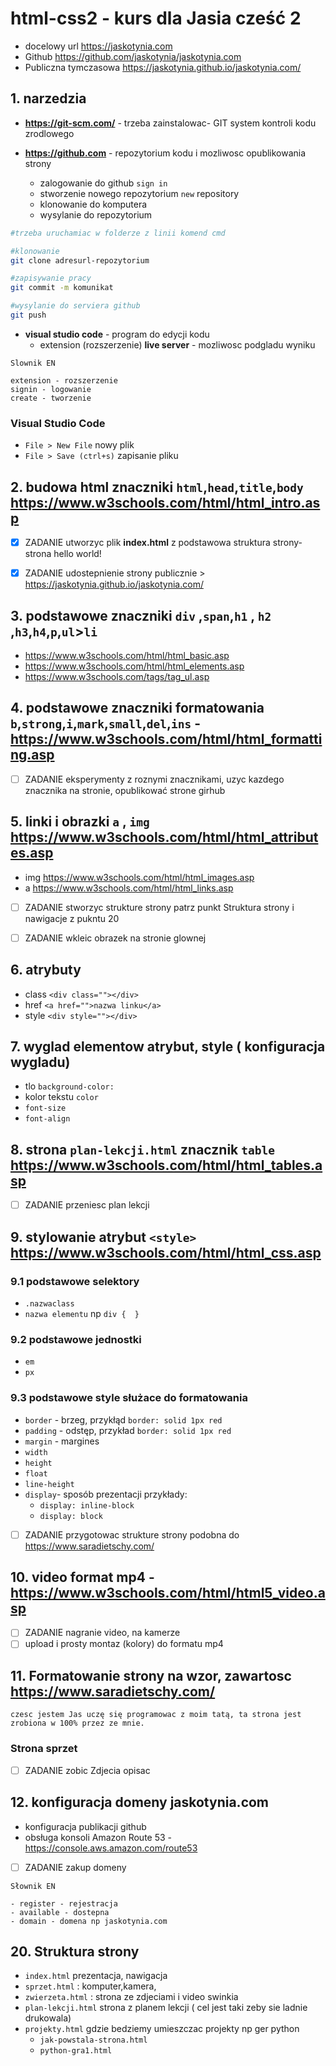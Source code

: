 # html-css2 - kurs dla Jasia cześć 2

- docelowy url  https://jaskotynia.com
- Github https://github.com/jaskotynia/jaskotynia.com
- Publiczna tymczasowa https://jaskotynia.github.io/jaskotynia.com/

## 1. narzedzia  

- **https://git-scm.com/** - trzeba zainstalowac- GIT system kontroli kodu zrodlowego

- **https://github.com** - repozytorium kodu i mozliwosc opublikowania strony

  - zalogowanie do github `sign in`
  - stworzenie nowego repozytorium `new` repository
  - klonowanie do komputera 
  - wysylanie do repozytorium
  
```bash
#trzeba uruchamiac w folderze z linii komend cmd 

#klonowanie
git clone adresurl-repozytorium

#zapisywanie pracy 
git commit -m komunikat

#wysylanie do serviera github
git push
```

- **visual studio code**  - program do edycji kodu
  - extension (rozszerzenie) **live server** - mozliwosc podgladu wyniku 


```  
Slownik EN

extension - rozszerzenie
signin - logowanie
create - tworzenie
```

### Visual Studio Code

- `File > New File`   nowy plik
- `File > Save (ctrl+s)` zapisanie pliku

## 2. budowa html  znaczniki `html`,`head`,`title`,`body`  https://www.w3schools.com/html/html_intro.asp

- [x] ZADANIE utworzyc plik **index.html**  z podstawowa struktura strony- strona hello world!
- [x] ZADANIE udostepnienie strony publicznie > https://jaskotynia.github.io/jaskotynia.com/


## 3. podstawowe znaczniki `div` ,`span`,`h1` , `h2` ,`h3`,`h4`,`p`,`ul`>`li`

- https://www.w3schools.com/html/html_basic.asp 
- https://www.w3schools.com/html/html_elements.asp
- https://www.w3schools.com/tags/tag_ul.asp

## 4. podstawowe znaczniki formatowania `b`,`strong`,`i`,`mark`,`small`,`del`,`ins` - https://www.w3schools.com/html/html_formatting.asp

- [ ] ZADANIE eksperymenty z roznymi znacznikami, uzyc kazdego znacznika na stronie, opublikować strone girhub


## 5. linki i obrazki  `a`  , `img` https://www.w3schools.com/html/html_attributes.asp 

- img https://www.w3schools.com/html/html_images.asp
- a https://www.w3schools.com/html/html_links.asp
- [ ] ZADANIE stworzyc strukture strony patrz punkt Struktura strony i nawigacje z pukntu 20
- [ ] ZADANIE wkleic obrazek na stronie glownej


## 6. atrybuty

- class  `<div class=""></div>`
- href `<a href="">nazwa linku</a>`
- style `<div style=""></div>`
## 7. wyglad elementow atrybut, style ( konfiguracja wygladu)

 - tlo `background-color:`
 - kolor tekstu `color` 
 - `font-size`
 - `font-align`

## 8. strona `plan-lekcji.html` znacznik `table` https://www.w3schools.com/html/html_tables.asp

- [ ] ZADANIE przeniesc plan lekcji 


## 9. stylowanie atrybut `<style>` https://www.w3schools.com/html/html_css.asp

### 9.1 podstawowe selektory 
   - `.nazwaclass`  
   - `nazwa elementu` np `div {  }`  
### 9.2 podstawowe jednostki 
   - `em` 
   - `px` 
### 9.3 podstawowe style służace do formatowania
   - `border` - brzeg, przykłąd `border: solid 1px red`
   - `padding` -  odstęp, przykład `border: solid 1px red`
   - `margin` - margines
   - `width`
   - `height`
   - `float`
   - `line-height`
   - `display`- sposób prezentacji przykłady:
     - `display: inline-block`
     - `display: block`

- [ ] ZADANIE przygotowac strukture strony podobna do  https://www.saradietschy.com/

## 10. video format mp4 - https://www.w3schools.com/html/html5_video.asp

- [ ] ZADANIE nagranie video, na kamerze
- [ ] upload i prosty montaz (kolory) do formatu mp4

## 11. Formatowanie strony na wzor, zawartosc  https://www.saradietschy.com/


```
czesc jestem Jas uczę się programowac z moim tatą, ta strona jest zrobiona w 100% przez ze mnie.
```

### Strona sprzet

- [ ] ZADANIE zobic Zdjecia opisac

## 12. konfiguracja domeny jaskotynia.com

- konfiguracja publikacji github
- obsługa konsoli Amazon Route 53 - https://console.aws.amazon.com/route53
- [ ] ZADANIE zakup domeny

```
Słownik EN

- register - rejestracja
- available - dostepna
- domain - domena np jaskotynia.com
```


## 20. Struktura strony

- `index.html` prezentacja, nawigacja 
- `sprzet.html` : komputer,kamera, 
- `zwierzeta.html` : strona ze zdjeciami i video swinkia
- `plan-lekcji.html` strona z planem lekcji ( cel jest taki zeby sie ladnie drukowala)
- `projekty.html`  gdzie bedziemy umieszczac projekty np ger python
  - `jak-powstala-strona.html`
  - `python-gra1.html`

